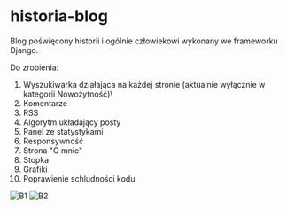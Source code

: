 # historia-blog

Blog poświęcony historii i ogólnie człowiekowi wykonany we frameworku Django.

Do zrobienia:
1) Wyszukiwarka działająca na każdej stronie (aktualnie wyłącznie w kategorii Nowożytność)\
2) Komentarze
3) RSS
4) Algorytm układający posty
5) Panel ze statystykami
6) Responsywność
7) Strona "O mnie"
8) Stopka
9) Grafiki
10) Poprawienie schludności kodu

![B1](https://user-images.githubusercontent.com/52868331/155606969-9c27e78c-9bbf-437a-874a-92c48a2fd403.PNG)
![B2](https://user-images.githubusercontent.com/52868331/155606971-81f49fd5-b141-4ca5-99df-7736d5c1bdf8.PNG)
